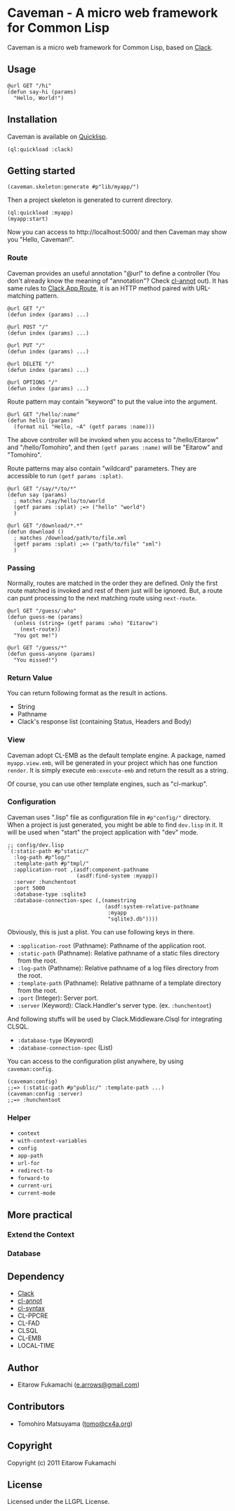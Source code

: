 # Caveman - A micro web framework for Common Lisp

Caveman is a micro web framework for Common Lisp, based on [Clack](https://github.com/fukamachi/clack).

## Usage

    @url GET "/hi"
    (defun say-hi (params)
      "Hello, World!")

## Installation

Caveman is available on [Quicklisp](https://www.quicklisp.org/beta/).

    (ql:quickload :clack)

## Getting started

    (caveman.skeleton:generate #p"lib/myapp/")

Then a project skeleton is generated to current directory.

    (ql:quickload :myapp)
    (myapp:start)

Now you can access to http://localhost:5000/ and then Caveman may show you "Hello, Caveman!".

### Route

Caveman provides an useful annotation "@url" to define a controller (You don't already know the meaning of "annotation"? Check [cl-annot](https://github.com/m2ym/cl-annot) out). It has same rules to [Clack.App.Route](http://clacklisp.org/doc/clack.app.route.html), it is an HTTP method paired with URL-matching pattern.

    @url GET "/"
    (defun index (params) ...)
    
    @url POST "/"
    (defun index (params) ...)
    
    @url PUT "/"
    (defun index (params) ...)
    
    @url DELETE "/"
    (defun index (params) ...)
    
    @url OPTIONS "/"
    (defun index (params) ...)

Route pattern may contain "keyword" to put the value into the argument.

    @url GET "/hello/:name"
    (defun hello (params)
      (format nil "Hello, ~A" (getf params :name)))

The above controller will be invoked when you access to "/hello/Eitarow" and "/hello/Tomohiro", and then `(getf params :name)` will be "Eitarow" and "Tomohiro".

Route patterns may also contain "wildcard" parameters. They are accessible to run `(getf params :splat)`.

    @url GET "/say/*/to/*"
    (defun say (params)
      ; matches /say/hello/to/world
      (getf params :splat) ;=> ("hello" "world")
      )
    
    @url GET "/download/*.*"
    (defun download ()
      ; matches /download/path/to/file.xml
      (getf params :splat) ;=> ("path/to/file" "xml")
      )


### Passing

Normally, routes are matched in the order they are defined. Only the first route matched is invoked and rest of them just will be ignored. But, a route can punt processing to the next matching route using `next-route`.

    @url GET "/guess/:who"
    (defun guess-me (params)
      (unless (string= (getf params :who) "Eitarow")
        (next-route))
      "You got me!")
    
    @url GET "/guess/*"
    (defun guess-anyone (params)
      "You missed!")

### Return Value

You can return following format as the result in actions.

* String
* Pathname
* Clack's response list (containing Status, Headers and Body)

### View

Caveman adopt CL-EMB as the default template engine. A package, named `myapp.view.emb`, will be generated in your project which has one function `render`. It is simply execute `emb:execute-emb` and return the result as a string.

Of course, you can use other template engines, such as "cl-markup".

### Configuration

Caveman uses ".lisp" file as configuration file in `#p"config/"` directory. When a project is just generated, you might be able to find `dev.lisp` in it. It will be used when "start" the project application with "dev" mode.

    ;; config/dev.lisp
    `(:static-path #p"static/"
      :log-path #p"log/"
      :template-path #p"tmpl/"
      :application-root ,(asdf:component-pathname
                          (asdf:find-system :myapp))
      :server :hunchentoot
      :port 5000
      :database-type :sqlite3
      :database-connection-spec (,(namestring
                                   (asdf:system-relative-pathname
                                    :myapp
                                    "sqlite3.db"))))

Obviously, this is just a plist. You can use following keys in there.

* `:application-root` (Pathname): Pathname of the application root.
* `:static-path` (Pathname): Relative pathname of a static files directory from the root.
* `:log-path` (Pathname): Relative pathname of a log files directory from the root.
* `:template-path` (Pathname): Relative pathname of a template directory from the root.
* `:port` (Integer): Server port.
* `:server` (Keyword): Clack.Handler's server type. (ex. `:hunchentoot`)

And following stuffs will be used by Clack.Middleware.Clsql  for integrating CLSQL.

* `:database-type` (Keyword)
* `:database-connection-spec` (List)

You can access to the configuration plist anywhere, by using `caveman:config`.

    (caveman:config)
    ;;=> (:static-path #p"public/" :template-path ...)
    (caveman:config :server)
    ;;=> :hunchentoot

### Helper

* `context`
* `with-context-variables`
* `config`
* `app-path`
* `url-for`
* `redirect-to`
* `forward-to`
* `current-uri`
* `current-mode`

## More practical

### Extend the Context

### Database

## Dependency

* [Clack](https://github.com/fukamachi/clack)
* [cl-annot](https://github.com/arielnetworks/cl-annot)
* [cl-syntax](https://github.com/m2ym/cl-syntax)
* CL-PPCRE
* CL-FAD
* CLSQL
* CL-EMB
* LOCAL-TIME

## Author

* Eitarow Fukamachi (e.arrows@gmail.com)

## Contributors

* Tomohiro Matsuyama (tomo@cx4a.org)

## Copyright

Copyright (c) 2011 Eitarow Fukamachi

## License

Licensed under the LLGPL License.
